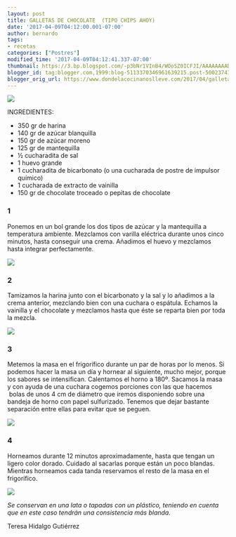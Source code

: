 ```yaml
---
layout: post
title: GALLETAS DE CHOCOLATE  (TIPO CHIPS AHOY)
date: '2017-04-09T04:12:00.001-07:00'
author: bernardo
tags:
- recetas
categories: ["Postres"]
modified_time: '2017-04-09T04:12:41.337-07:00'
thumbnail: https://3.bp.blogspot.com/-p3bNr1VInB4/WOoSZ0ICFJI/AAAAAAAADhQ/DvHTQw08FPwvspy4-JPaUav8qa_7R1kpACLcB/s400/05.JPG
blogger_id: tag:blogger.com,1999:blog-5113370346961639215.post-5002374357089146000
blogger_orig_url: https://www.dondelacocinanoslleve.com/2017/04/galletas-de-chocolate-tipo-chips-ahoy.html
---
```


![](https://3.bp.blogspot.com/-p3bNr1VInB4/WOoSZ0ICFJI/AAAAAAAADhQ/DvHTQw08FPwvspy4-JPaUav8qa_7R1kpACLcB/s400/05.JPG)

  
INGREDIENTES:
* 350 gr de harina
* 140 gr de azúcar blanquilla
* 150 gr de azúcar moreno
* 125 gr de mantequilla
* ½ cucharadita de sal
* 1 huevo grande
* 1 cucharadita de bicarbonato (o una cucharada de postre de impulsor químico)
* 1 cucharada de extracto de vainilla
* 150 gr de chocolate troceado o pepitas de chocolate  

### 1

Ponemos en un bol grande los dos tipos de azúcar y la mantequilla a temperatura ambiente. Mezclamos con varilla eléctrica durante unos cinco minutos, hasta conseguir una crema. Añadimos el huevo y mezclamos hasta integrar perfectamente.  

![](https://3.bp.blogspot.com/-kbG66I3BNt8/WOoTvOx16qI/AAAAAAAADhc/EhM3irmjocYXWSIQxvZUK6c9qGmgPJbLACLcB/s320/01.JPG)



### 2

Tamizamos la harina junto con el bicarbonato y la sal y lo añadimos a la crema anterior, mezclando bien con una cuchara o espátula. Echamos la vainilla y el chocolate y mezclamos hasta que éste se reparta bien por toda la mezcla.  

![](https://1.bp.blogspot.com/-vddeUNk7wOA/WOoUfpA9owI/AAAAAAAADhk/RNyxDAU_LL8cHFmIsZ0dqEjoqMCnrXpnACLcB/s320/02.JPG)

  

### 3

Metemos la masa en el frigorífico durante un par de horas por lo menos. Si podemos hacer la masa un día y hornear al siguiente, mucho mejor, porque los sabores se intensifican. Calentamos el horno a 180º. Sacamos la masa  y con ayuda de una cuchara cogemos porciones con las que hacemos  bolas de unos 4 cm de diámetro que iremos disponiendo sobre una bandeja de horno con papel sulfurizado. Tenemos que dejar bastante separación entre ellas para evitar que se peguen.  
  
  

![](https://3.bp.blogspot.com/-22d-04w7qF8/WOoWiXQTekI/AAAAAAAADh8/kAh-1c5t_F8_NNPVU6vmuUYPaP6kMm0FACLcB/s320/03.JPG)

  

### 4

Horneamos durante 12 minutos aproximadamente, hasta que tengan un ligero color dorado. Cuidado al sacarlas porque están un poco blandas. Mientras horneamos cada tanda reservamos el resto de la masa en el frigorífico.  
  
  

![](https://1.bp.blogspot.com/-AJbPy8FVhOo/WOoVt5wJOGI/AAAAAAAADh0/uZhf9YTDS10bne3cHF8pUG0PdTlYhkfQwCLcB/s320/04.JPG)  

_Se conservan en una lata o tapadas con un plástico, teniendo en cuenta que en este caso tendrán una consistencia más blanda._  

Teresa Hidalgo Gutiérrez
